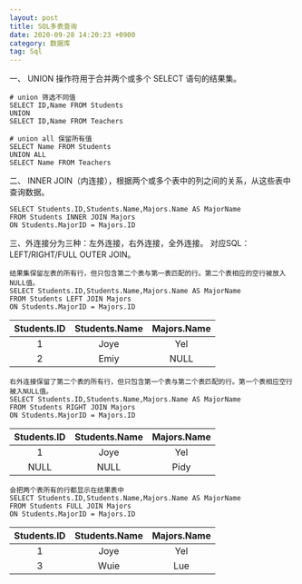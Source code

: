 ```yaml
---
layout: post
title: SQL多表查询
date: 2020-09-28 14:20:23 +0900
category: 数据库
tag: Sql
---
```


一、 UNION 操作符用于合并两个或多个 SELECT 语句的结果集。
```
# union 筛选不同值
SELECT ID,Name FROM Students
UNION
SELECT ID,Name FROM Teachers
```

```
# union all 保留所有值
SELECT Name FROM Students
UNION ALL
SELECT Name FROM Teachers
```

二、 INNER JOIN（内连接），根据两个或多个表中的列之间的关系，从这些表中查询数据。
```
SELECT Students.ID,Students.Name,Majors.Name AS MajorName
FROM Students INNER JOIN Majors
ON Students.MajorID = Majors.ID
```

三、外连接分为三种：左外连接，右外连接，全外连接。
对应SQL：LEFT/RIGHT/FULL OUTER JOIN。
```
结果集保留左表的所有行，但只包含第二个表与第一表匹配的行。第二个表相应的空行被放入NULL值。
SELECT Students.ID,Students.Name,Majors.Name AS MajorName
FROM Students LEFT JOIN Majors
ON Students.MajorID = Majors.ID
```

|Students.ID|Students.Name|Majors.Name|
| :----: | :----: | :----: |
|1|Joye|Yel|
|2|Emiy|NULL|

```
右外连接保留了第二个表的所有行，但只包含第一个表与第二个表匹配的行。第一个表相应空行被入NULL值。
SELECT Students.ID,Students.Name,Majors.Name AS MajorName
FROM Students RIGHT JOIN Majors
ON Students.MajorID = Majors.ID
```

|Students.ID|Students.Name|Majors.Name|
| :----: | :----: | :----: |
|1|Joye|Yel|
|NULL|NULL|Pidy|

```
会把两个表所有的行都显示在结果表中
SELECT Students.ID,Students.Name,Majors.Name AS MajorName
FROM Students FULL JOIN Majors
ON Students.MajorID = Majors.ID
```

|Students.ID|Students.Name|Majors.Name|
| :----: | :----: | :----: |
|1|Joye|Yel|
|3|Wuie|Lue|


